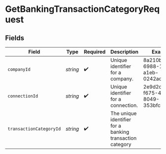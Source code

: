 # GetBankingTransactionCategoryRequest


## Fields

| Field                                                    | Type                                                     | Required                                                 | Description                                              | Example                                                  |
| -------------------------------------------------------- | -------------------------------------------------------- | -------------------------------------------------------- | -------------------------------------------------------- | -------------------------------------------------------- |
| `companyId`                                              | *string*                                                 | :heavy_check_mark:                                       | Unique identifier for a company.                         | 8a210b68-6988-11ed-a1eb-0242ac120002                     |
| `connectionId`                                           | *string*                                                 | :heavy_check_mark:                                       | Unique identifier for a connection.                      | 2e9d2c44-f675-40ba-8049-353bfcb5e171                     |
| `transactionCategoryId`                                  | *string*                                                 | :heavy_check_mark:                                       | The unique identifier for a banking transaction category |                                                          |